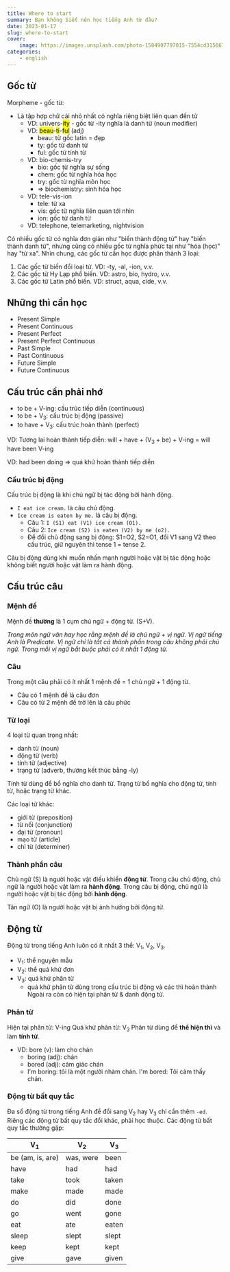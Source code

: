 ```yaml
---
title: Where to start
summary: Bạn không biết nên học tiếng Anh từ đâu?
date: 2023-01-17
slug: where-to-start
cover:
    image: https://images.unsplash.com/photo-1584907797015-7554cd315667?crop=entropy&cs=tinysrgb&fit=max&fm=jpg&ixid=MnwxMTc3M3wwfDF8c2VhcmNofDF8fGJlZ2lufGVufDB8fHx8MTY3Mzk5Mzc0Mw&ixlib=rb-4.0.3&q=80&w=2000
categories:
    - english
---
```


## Gốc từ

Morpheme - gốc từ:

- Là tập hợp chữ cái nhỏ nhất có nghĩa riêng biệt liên quan đến từ
	- VD: univers-<mark>ity</mark> - gốc từ -ity nghĩa là danh từ (noun modifier)
	- VD: <mark>beau</mark>-<mark>ti</mark>-<mark>ful</mark> (adj)
		- beau: từ gốc latin = đẹp
		- ty: gốc từ danh từ
		- ful: gốc từ tính từ
	- VD: bio-chemis-try
		- bio: gốc từ nghĩa sự sống
		- chem: gốc từ nghĩa hóa học
		- try: gốc từ nghĩa môn học
		- => biochemistry: sinh hóa học
	- VD: tele-vis-ion
		- tele: từ xa
		- vis: gốc từ nghĩa liên quan tới nhìn
		- ion: gốc từ danh từ
	- VD: telephone, telemarketing, nightvision

Có nhiều gốc từ có nghĩa đơn giản như "biến thành động từ" hay "biến thành danh từ", nhưng cũng có nhiều gốc từ nghĩa phức tại như "hóa (học)" hay "từ xa". Nhìn chung, các gốc từ cần học được phân thành 3 loại:
1. Các gốc từ biến đổi loại từ. VD: -ty, -al, -ion, v.v.
2. Các gốc từ Hy Lạp phổ biến. VD: astro, bio, hydro, v.v.
3. Các gốc từ Latin phổ biến. VD: struct, aqua, cide, v.v.

## Những thì cần học

- Present Simple
- Present Continuous
- Present Perfect
- Present Perfect Continuous
- Past Simple
- Past Continuous
- Future Simple
- Future Continuous

## Cấu trúc cần phải nhớ

- to be + V-ing: cấu trúc tiếp diễn (continuous)
- to be + V<sub>3</sub>: cấu trúc bị động (passive)
- to have + V<sub>3</sub>: cấu trúc hoàn thành (perfect)

VD: Tương lai hoàn thành tiếp diễn: will + have + (V<sub>3</sub> + be) + V-ing = will have been V-ing

VD: had been doing => quá khứ hoàn thành tiếp diễn

### Cấu trúc bị động

Cấu trúc bị động là khi chủ ngữ bị tác động bởi hành động.

- `I eat ice cream.` là câu chủ động.
- `Ice cream is eaten by me.` là câu bị động.
	- Câu 1: `I (S1) eat (V1) ice cream (O1).`
	- Câu 2: `Ice cream (S2) is eaten (V2) by me (o2).`
	- Để đổi chủ động sang bị động: S1=O2, S2=O1, đổi V1 sang V2 theo cấu trúc, giữ nguyên thì tense 1 = tense 2.

Câu bị động dùng khi muốn nhấn mạnh người hoặc vật bị tác động hoặc không biết người hoặc vật làm ra hành động.

## Cấu trúc câu

### Mệnh đề

Mệnh đề **thường** là 1 cụm chủ ngữ + động từ. (S+V).

*Trong môn ngữ văn hay học rằng mệnh đề là chủ ngữ + vị ngữ. Vị ngữ tiếng Anh là Predicate. Vị ngữ chỉ là tất cả thành phần trong câu không phải chủ ngữ. Trong mỗi vị ngữ bắt buộc phải có ít nhất 1 động từ.*

### Câu

Trong một câu phải có ít nhất 1 mệnh đề = 1 chủ ngữ + 1 động từ.
- Câu có 1 mệnh đề là câu đơn
- Câu có từ 2 mệnh đề trở lên là câu phức

### Từ loại

4 loại từ quan trọng nhất:
- danh từ (noun)
- động từ (verb)
- tính từ (adjective)
- trạng từ (adverb, thường kết thúc bằng -ly)

Tính từ dùng để bổ nghĩa cho danh từ. Trạng từ bổ nghĩa cho động từ, tính từ, hoặc trạng từ khác.

Các loại từ khác:
- giới từ (preposition)
- từ nối (conjunction)
- đại từ (pronoun)
- mạo từ (article)
- chỉ từ (determiner)

### Thành phần câu

Chủ ngữ (S) là người hoặc vật điều khiển **động từ**. Trong câu chủ động, chủ ngữ là người hoặc vật làm ra **hành động**. Trong câu bị động, chủ ngữ là người hoặc vật bị tác động bởi **hành động**.

Tân ngữ (O) là người hoặc vật bị ảnh hưởng bởi động từ.

## Động từ

Động từ trong tiếng Anh luôn có ít nhất 3 thể: V<sub>1</sub>, V<sub>2</sub>, V<sub>3</sub>.
- V<sub>1</sub>: thể nguyên mẫu
- V<sub>2</sub>: thể quá khứ đơn
- V<sub>3</sub>: quá khứ phân từ
	- quá khứ phân từ dùng trong cấu trúc bị động và các thì hoàn thành
Ngoài ra còn có hiện tại phân từ & danh động từ.

### Phân từ

Hiện tại phân từ: V-ing
Quá khứ phân từ: V<sub>3</sub>
Phân từ dùng để **thể hiện thì** và làm **tính từ**.
- VD: bore (v): làm cho chán
	- boring (adj): chán
	- bored (adj): cảm giác chán
	- I'm boring: tôi là một người nhàm chán. I'm bored: Tôi cảm thấy chán.

### Động từ bất quy tắc

Đa số động từ trong tiếng Anh để đổi sang V<sub>2</sub> hay V<sub>3</sub> chỉ cần thêm `-ed`.
Riêng các động từ bất quy tắc đổi khác, phải học thuộc.
Các động từ bất quy tắc thường gặp:

| V<sub>1</sub>    | V<sub>2</sub> | V<sub>3</sub>    |
| ---------------- | ------------- | ----- |
| be (am, is, are) | was, were     | been  |
| have             | had           | had   |
| take             | took          | taken |
| make             | made          | made  |
| do               | did           | done  |
| go               | went          | gone  |
| eat              | ate           | eaten |
| sleep            | slept         | slept |
| keep             | kept          | kept  |
| give             | gave          | given |




